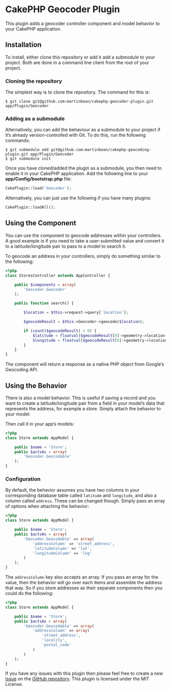 # CakePHP Geocoder Plugin

This plugin adds a geocoder controller component and model behavior to your CakePHP application.

## Installation

To install, either clone this repository or add it add a submodule to your project. Both are done in a command line client from the root of your project.

### Cloning the repository

The simplest way is to clone the repository. The command for this is:

    $ git clone git@github.com:martinbean/cakephp-geocoder-plugin.git app/Plugin/Geocoder

### Adding as a submodule

Alternatively, you can add the behaviour as a submodule to your project if it’s already version-controlled with Git. To do this, run the following commands:

    $ git submodule add git@github.com:martinbean/cakephp-geocoding-plugin.git app/Plugin/Geocoder
    $ git submodule init

Once you have cloned/added the plugin as a submodule, you then need to enable it in your CakePHP application.
Add the following line to your **app/Config/bootstrap.php** file:

```php
CakePlugin::load('Geocoder');
```

Alternatively, you can just use the following if you have many plugins:

```php
CakePlugin::loadAll();
```

## Using the Component

You can use the component to geocode addresses within your controllers. A good example is if you need to take a user-submitted value and convert it to a latitude/longitude pair to pass to a model to search it.

To geocode an address in your controllers, simply do something similar to the following:

```php
<?php
class StoresController extends AppController {

    public $components = array(
        'Geocoder.Geocoder'
    );

    public function search() {

        $location = $this->request->query['location'];

        $geocodeResult = $this->Geocoder->geocode($location);

        if (count($geocodeResult) > 0) {
            $latitude = floatval($geocodeResult[0]->geometry->location->lat);
            $longitude = floatval($geocodeResult[0]->geometry->location->lng);
        }
    }
}
```

The component will return a response as a native PHP object from Google’s Geocoding API.

## Using the Behavior

There is also a model behavior. This is useful if saving a record and you want to create a latitude/longitude pair from a field in your model’s data that represents the address, for example a store. Simply attach the behavior to your model:

Then call it in your app’s models:

```php
<?php
class Store extends AppModel {

    public $name = 'Store';
    public $actsAs = array(
        'Geocoder.Geocodable'
    );
}
```

### Configuration

By default, the behavior assumes you have two columns in your corresponding database table called `latitude` and `longitude`, and also a column called `address`. These can be changed though. Simply pass an array of options when attaching the behavior:

```php
<?php
class Store extends AppModel {

    public $name = 'Store';
    public $actsAs = array(
        'Geocoder.Geocodable' => array(
            'addressColumn' => 'street_address',
            'latitudeColumn' => 'lat',
            'longitudeColumn' => 'lng'
        )
    );
}
```

The `addressColumn` key also accepts an array. If you pass an array for the value, then the behavior will go over each items and assemble the address that way. So if you store addresses as their separate components then you could do the following:

```php
<?php
class Store extends AppModel {

    public $name = 'Store';
    public $actsAs = array(
        'Geocoder.Geocodable' => array(
            'addressColumn' => array(
                'street_address',
                'locality',
                'postal_code'
            )
        )
    );
}
```

If you have any issues with this plugin then please feel free to create a new [Issue](https://github.com/martinbean/cakephp-geocoding-plugin/issues) on the [GitHub repository](https://github.com/martinbean/cakephp-geocoding-plugin). This plugin is licensed under the MIT License.
